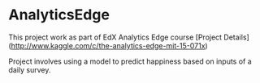 # AnalyticsEdge
This project work as part of EdX Analytics Edge course
[Project Details] (http://www.kaggle.com/c/the-analytics-edge-mit-15-071x)

Project involves using a model to predict happiness based on inputs of a daily survey.
